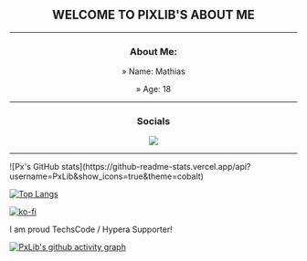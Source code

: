 <article align="center">
<h1 align="center">WELCOME TO PIXLIB'S ABOUT ME</h1>
</article>
<hr>
<article align="center">
<h3> About Me:</h3>
<p>»  Name: Mathias</p>
<p>»  Age: 18</p>
</article>
<hr>
<article align="center">
  <center>
<h3 align="center"> Socials</h3>
<a href="https://discord.gg/acticraft" align="center">
  <img src="https://img.shields.io/discord/912333006558097428?color=7289DA&label=Discord&logo=discord&logoColor=7289DA">
  </a>
  </p>
  </center>
</article>


<hr>
![Px's GitHub stats](https://github-readme-stats.vercel.app/api?username=PxLib&show_icons=true&theme=cobalt)







[![Top Langs](https://github-readme-stats.vercel.app/api/top-langs/?username=PxLib&layout=compact&theme=cobalt)](https://github.com/anuraghazra/github-readme-stats)




























[![ko-fi](https://ko-fi.com/img/githubbutton_sm.svg)](https://ko-fi.com/R6R7AJKB5)







I am proud TechsCode / Hypera Supporter!


[![PxLib's github activity graph](https://activity-graph.herokuapp.com/graph?username=PxLib&theme=rogue)](https://github.com/ashutosh00710/github-readme-activity-graph)

